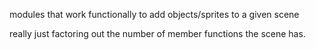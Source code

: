 modules that work functionally to add objects/sprites to a given scene

really just factoring out the number of member functions the scene has.
